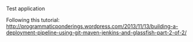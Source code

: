 Test application

Following this tutorial:
http://programmaticponderings.wordpress.com/2013/11/13/building-a-deployment-pipeline-using-git-maven-jenkins-and-glassfish-part-2-of-2/
